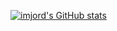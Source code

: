 
[![imjord's GitHub stats](https://github-readme-stats.vercel.app/api?username=imjord&show_icons=true&theme=dark)](https://github.com/anuraghazra/github-readme-stats)
